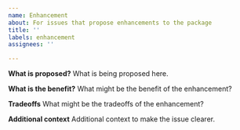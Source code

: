 ```yaml
---
name: Enhancement
about: For issues that propose enhancements to the package
title: ''
labels: enhancement
assignees: ''

---
```


**What is proposed?**
What is being proposed here.

**What is the benefit?**
What might be the benefit of the enhancement?

**Tradeoffs**
What might be the tradeoffs of the enhancement?

**Additional context**
Additional context to make the issue clearer.
